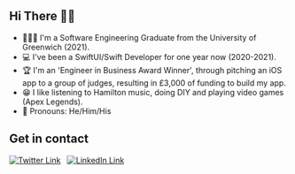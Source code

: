 ## Hi There 👋🏻
- 🧑🏻‍🎓 I'm a Software Engineering Graduate from the University of Greenwich (2021).
- 💻 I've been a SwiftUI/Swift Developer for one year now (2020-2021).
- 🏆 I'm an 'Engineer in Business Award Winner', through pitching an iOS app to a group of judges, resulting in £3,000 of funding to build my app.
- 😁 I like listening to Hamilton music, doing DIY and playing video games (Apex Legends).
- 💬 Pronouns: He/Him/His

## Get in contact
[![Twitter Link][1.image]][1.link] &nbsp;
[![LinkedIn Link][2.image]][2.link] &nbsp; 


[1.image]: https://res.cloudinary.com/carriepresley/image/upload/c_scale,w_24/v1611433805/GitHub%20ReadMe/twitter_afinqs.png
[2.image]:https://res.cloudinary.com/carriepresley/image/upload/c_scale,w_24/v1611433798/GitHub%20ReadMe/linkedin_yrslvn.png

[1.link]: https://twitter.com/connorlynchx
[2.link]: https://www.linkedin.com/in/connor-lynch-153559171/

<!---
LynchConnor/LynchConnor is a ✨ special ✨ repository because its `README.md` (this file) appears on your GitHub profile.
You can click the Preview link to take a look at your changes.
--->
